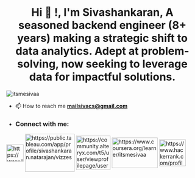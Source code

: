 <h1 align="center">Hi 👋 !, I'm Sivashankaran, A seasoned backend engineer (8+ years) making a strategic shift to data analytics. Adept at problem-solving, now seeking to leverage data for impactful solutions.
</h1>
<p align="left"> <img src="https://komarev.com/ghpvc/?username=itsmesivaa&label=Profile%20views&color=0e75b6&style=flat" alt="itsmesivaa" /> </p>

- 📫 How to reach me **mailsivacs@gmail.com**

- <h3 align="left">Connect with me:</h3>
<p align="left">
<a href="https://www.linkedin.com/in/itsmesivaa/" target="blank"><img align="center" src="https://github.com/itsmesivaa/itsmesivaa/assets/54579777/da74b8f4-276a-44d9-9764-8039ce638065" alt="https://www.linkedin.com/in/itsmesivaa/" height="45" width="45" /></a>
<a href="https://public.tableau.com/app/profile/sivashankaran.natarajan/vizzes" target="blank"><img align="center" src="https://github.com/itsmesivaa/itsmesivaa/assets/54579777/6577adf9-9584-4df4-909f-1fbe71c57afe" alt="https://public.tableau.com/app/profile/sivashankaran.natarajan/vizzes" height="100" width="130" /></a>
<a href="https://community.alteryx.com/t5/user/viewprofilepage/user-id/541846" target="blank"><img align="center" src="https://github.com/itsmesivaa/itsmesivaa/assets/54579777/b4ac998d-d7fc-4293-9c4d-051bbc397061" alt="https://community.alteryx.com/t5/user/viewprofilepage/user-id/541846" height="90" width="90" /></a>
<a href="https://www.coursera.org/learner/itsmesivaa" target="blank"><img align="center" src="https://github.com/itsmesivaa/itsmesivaa/assets/54579777/20e810c7-a00f-4646-8150-51b6e4d4da3c" alt="https://www.coursera.org/learner/itsmesivaa" height="80" width="120" /></a>
<a href="https://www.hackerrank.com/profile/itsmesivaa" target="blank"><img align="center" src="https://github.com/itsmesivaa/itsmesivaa/assets/54579777/8625fbdd-c838-4d9b-a0da-7bfe41e50543" alt="https://www.hackerrank.com/profile/itsmesivaa" height="70" width="70" /></a>
</p>
